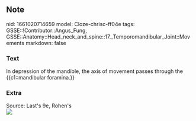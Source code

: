 ## Note
nid: 1661020714659
model: Cloze-chrisc-ff04e
tags: GSSE::!Contributor::Angus_Fung, GSSE::Anatomy::Head_neck_and_spine::17._Temporomandibular_Joint::Movements
markdown: false

### Text
In depression of the mandible, the axis of movement passes through the {{c1::mandibular foramina.}}

### Extra
<div>
  Source: Last's 9e, Rohen's
</div>
<div><img src=
"paste-32a6ae7c5b719b33468f6743e56deb9fbecbf696.jpg"></div>
